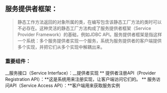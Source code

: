 ## 服务提供者框架：
> 静态工作方法返回的对象所属的类，在编写包含该静态工厂方法的类时可以不必存在。这种灵活的静态工厂方法构成了服务提供者框架（Service Provider Framework）的基础，例如JDBC API。服务提供者框架是指这样一个系统：多个服务提供者实现一个服务，系统为服务提供者的客户端提供多个实现，并把它们从多个实现中解耦出来。
### 重要组件：
__服务接口（Service Interface）：__提供者实现
** 提供者注册API（Provider Registration API）：**这是系统用来注册实现，让客户端访问它们的。
** 服务访问API（Service Access API）：**客户端用来获取服务实例
